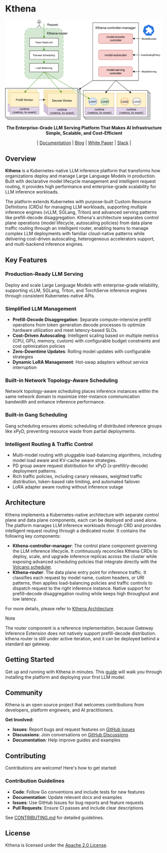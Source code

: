 # Kthena

<p align="center">
  <img src="docs/proposal/images/kthena-arch.svg" alt="Kthena Architecture" width="800"/>
</p>

<p align="center">
  <strong>The Enterprise-Grade LLM Serving Platform That Makes AI Infrastructure Simple, Scalable, and Cost-Efficient</strong>
</p>

<p align="center">
| <a href="https://volcano-sh.github.io/kthena/">Documentation</a> | <a href="https://volcano-sh.github.io/kthena/blog">Blog</a> | <a href="#">White Paper</a> | <a href="#">Slack</a> |

</p>

## Overview

**Kthena** is a Kubernetes-native LLM inference platform that transforms how organizations deploy and manage Large Language Models in production. Built with declarative model lifecycle management and intelligent request routing, it provides high performance and enterprise-grade scalability for LLM inference workloads.

The platform extends Kubernetes with purpose-built Custom Resource Definitions (CRDs) for managing LLM workloads, supporting multiple inference engines (vLLM, SGLang, Triton) and advanced serving patterns like prefill-decode disaggregation. Kthena's architecture separates control plane operations (model lifecycle, autoscaling policies) from data plane traffic routing through an intelligent router, enabling teams to manage complex LLM deployments with familiar cloud-native patterns while delivering cost-driven autoscaling, heterogeneous accelerators support, and multi-backend inference engines.

## Key Features

### **Production-Ready LLM Serving**
Deploy and scale Large Language Models with enterprise-grade reliability, supporting vLLM, SGLang, Triton, and TorchServe inference engines through consistent Kubernetes-native APIs.

### **Simplified LLM Management**
- **Prefill-Decode Disaggregation**: Separate compute-intensive prefill operations from token generation decode processes to optimize hardware utilization and meet latency-based SLOs.
- **Cost-Driven Autoscaling**: Intelligent scaling based on multiple metrics (CPU, GPU, memory, custom) with configurable budget constraints and cost optimization policies
- **Zero-Downtime Updates**: Rolling model updates with configurable strategies
- **Dynamic LoRA Management**: Hot-swap adapters without service interruption  

### **Built-in Network Topology-Aware Scheduling**
Network topology-aware scheduling places inference instances within the same network domain to maximize inter-instance communication bandwidth and enhance inference performance.

### **Built-in Gang Scheduling**
Gang scheduling ensures atomic scheduling of distributed inference groups like xPyD, preventing resource waste from partial deployments.

### Intelligent Routing & Traffic Control
- Multi-model routing with pluggable load-balancing algorithms, including model load aware and KV-cache aware strategies.
- PD group aware request distribution for xPyD (x-prefill/y-decode) deployment patterns.
- Rich traffic policies, including canary releases, weighted traffic distribution, token-based rate limiting, and automated failover.
- LoRA adapter aware routing without inference outage

## Architecture

Kthena implements a Kubernetes-native architecture with separate control plane and data plane components, each can be deployed and used alone. The platform manages LLM inference workloads through CRD and provides intelligent request routing through a dedicated router. It contains the following key components:

- **Kthena-controller-manager**: 
  The control plane component governing the LLM inference lifecycle. It continuously reconciles Kthena CRDs to deploy, scale, and upgrade inference replicas across the cluster while exposing advanced scheduling policies that integrate directly with the [Volcano scheduler](https://github.com/volcano-sh/volcano/).   
- **Kthena-router**:
  The data plane entry point for inference traffic. It classifies each request by model name, custom headers, or URI patterns, then applies load-balancing policies and traffic controls to dispatch request to the right inference instance. Native support for prefill–decode disaggregation routing while keeps high throughput and low latency.

For more details, please refer to [Kthena Architecture](docs/kthena/docs/architecture/architecture.mdx)

> [!Note]
> The router component is a reference implementation, because Gateway Inference Extension does not natively support prefill-decode distribution. kthena router is still under active iteration, and it can be deployed behind a standard api gateway.


## Getting Started

Get up and running with Kthena in minutes. This [guide](docs/kthena/docs/getting-started/quick-start.md) will walk you through installing the platform and deploying your first LLM model.

## Community

Kthena is an open source project that welcomes contributions from developers, platform engineers, and AI practitioners.

**Get Involved:**
- **Issues**: Report bugs and request features on [GitHub Issues](https://github.com/volcano-sh/kthena/issues)
- **Discussions**: Join conversations on [GitHub Discussions](https://github.com/volcano-sh/kthena/discussions)
- **Documentation**: Help improve guides and examples

## Contributing

Contributions are welcome! Here's how to get started:

### Contribution Guidelines

- **Code**: Follow Go conventions and include tests for new features
- **Documentation**: Update relevant docs and examples
- **Issues**: Use GitHub Issues for bug reports and feature requests
- **Pull Requests**: Ensure CI passes and include clear descriptions

See [CONTRIBUTING.md](./CONTRIBUTING.md) for detailed guidelines.

## License

Kthena is licensed under the [Apache 2.0 License](LICENSE).